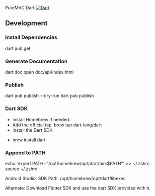 <!--
This README describes the package. If you publish this package to pub.dev,
this README's contents appear on the landing page for your package.

For information about how to write a good package README, see the guide for
[writing package pages](https://dart.dev/guides/libraries/writing-package-pages).

For general information about developing packages, see the Dart guide for
[creating packages](https://dart.dev/guides/libraries/create-library-packages)
and the Flutter guide for
[developing packages and plugins](https://flutter.dev/developing-packages).
-->

PureMVC Dart [![Dart](https://github.com/saadshams/puremvc-dart-multicore-framework/actions/workflows/dart.yml/badge.svg)](https://github.com/saadshams/puremvc-dart-multicore-framework/actions/workflows/dart.yml)


## Development
### Install Dependencies
dart pub get

### Generate Documentation
dart doc
open doc/api/index.html

### Publish
dart pub publish --dry-run
dart pub publish


### Dart SDK
- Install Homebrew if needed. 
-  Add the official tap.
   brew tap dart-lang/dart
- Install the Dart SDK.
* brew install dart

### Append to PATH
echo 'export PATH="/opt/homebrew/opt/dart/bin:$PATH"' >> ~/.zshrc
source ~/.zshrc

Android Studio: SDK Path: /opt/homebrew/opt/dart/libexec

Alternate: Download Flutter SDK and use the dart SDK provided with it. 